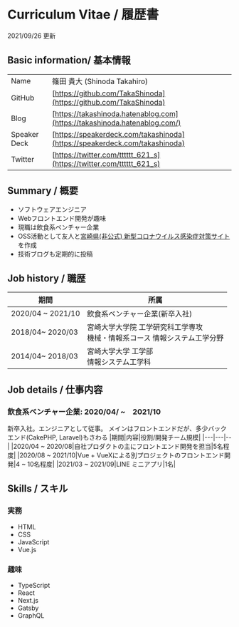# Curriculum Vitae / 履歴書
2021/09/26 更新

## Basic information/ 基本情報
|||
|---|---|
|Name  |篠田 貴大 (Shinoda Takahiro) |
|GitHub|[https://github.com/TakaShinoda](https://github.com/TakaShinoda)|
|Blog  |[https://takashinoda.hatenablog.com](https://takashinoda.hatenablog.com/)  |
|Speaker Deck|[https://speakerdeck.com/takashinoda](https://speakerdeck.com/takashinoda)|
|Twitter|[https://twitter.com/tttttt_621_s](https://twitter.com/tttttt_621_s)|

## Summary / 概要
- ソフトウェアエンジニア
- Webフロントエンド開発が趣味
- 現職は飲食系ベンチャー企業
- OSS活動として友人と[宮崎県(非公式) 新型コロナウイルス感染症対策サイト](https://github.com/covid19-miyazaki/covid19)を作成
- 技術ブログも定期的に投稿


## Job history / 職歴
|期間|所属|
|---|---|
|2020/04 ~ 2021/10|飲食系ベンチャー企業(新卒入社)|
|2018/04~ 2020/03|宮崎大学大学院 工学研究科工学専攻<br />機械・情報系コース 情報システム工学分野|
|2014/04~ 2018/03|宮崎大学大学 工学部<br />情報システム工学科|



## Job details / 仕事内容

### 飲食系ベンチャー企業: 2020/04/ ~　2021/10
新卒入社。エンジニアとして従事。
メインはフロントエンドだが、多少バックエンド(CakePHP, Laravel)もさわる
|期間|内容|役割/開発チーム規模|
|---|---|--|
|2020/04 ~ 2020/08|自社プロダクトの主にフロントエンド開発を担当|5名程度|
|2020/08 ~ 2021/10|Vue + VueXによる別プロジェクトのフロントエンド開発|4 ~ 10名程度|
|2021/03 ~ 2021/09|LINE ミニアプリ|1名|


## Skills / スキル
### 実務
- HTML
- CSS
- JavaScript
- Vue.js


### 趣味
- TypeScript
- React
- Next.js
- Gatsby
- GraphQL